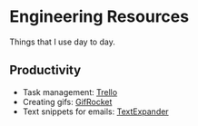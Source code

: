 # Engineering Resources

Things that I use day to day.

## Productivity
- Task management: [Trello](https://trello.com/)
- Creating gifs: [GifRocket](http://www.gifrocket.com/)
- Text snippets for emails: [TextExpander](https://textexpander.com/) 
